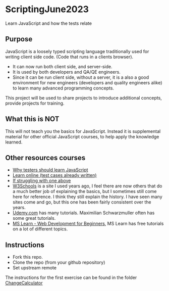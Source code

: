 # ScriptingJune2023
Learn JavaScript and how the tests relate

## Purpose
JavaScript is a loosely typed scripting language traditionally used for writing client side code. (Code that runs in a clients browser).
- It can now run both client side, and server-side.
- It is used by both developers and QA/QE engineers.
- Since it can be run client side, without a server, it is a also a good environment for new engineers (developers and quality engineers alike) to learn many advanced programming concepts.

This project will be used to share projects to introduce additional concepts, provide projects for training.

## What this is NOT
This will not teach you the basics for JavaScript. Instead it is supplemental material for other official JavaScript courses, to help apply the knowledge learned.

## Other resources courses
- [Why testers should learn JavaScript](https://www.youtube.com/watch?v=TBQIrqTyT3I)
- [Learn online (test cases already written)](https://learnjavascript.online/)
- [If struggling with one above](https://learnprogramming.online/?utm_source=learnjavascript.online)
- [W3Schools](https://www.w3schools.com/js/default.asp) is a site I used years ago, I feel there are now others that do a much better job of explaining the basics, but I sometimes still come here for reference. I think they still explain the history. I have seen many sites come and go, but this one has been fairly consistent over the years.
- [Udemy.com](https://www.udemy.com/) has many tutorials. Maximilian Schwarzmuller often has some great tutorials.
- [MS Learn - Web Development for Beginners](https://learn.microsoft.com/en-us/training/paths/web-development-101/), MS Learn has free tutorials on a lot of different topics.

## Instructions
- Fork this repo.
- Clone the repo (from your github repository)
- Set upstream remote

The instructions for the first exercise can be found in the folder [ChangeCalculator](https://github.com/mariekauth/ScriptingJune2023/blob/main/ChangeCalculator/ChangeCalculator.md)

